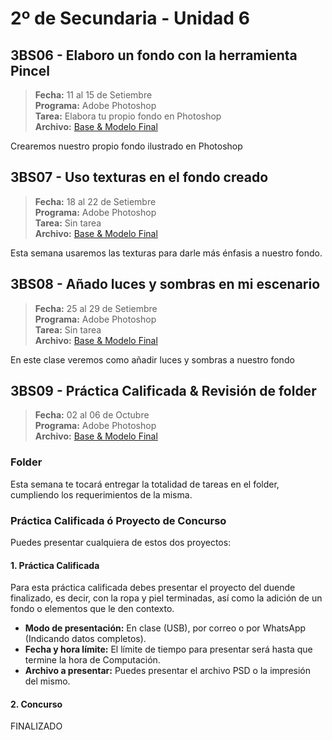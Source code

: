 # 2º de Secundaria - Unidad 6

## 3BS06 - Elaboro un fondo con la herramienta Pincel

> **Fecha:** 11 al 15 de Setiembre<br> **Programa:** Adobe Photoshop<br> **Tarea:** Elabora tu propio fondo en Photoshop<br> **Archivo:** [Base & Modelo Final](https://app.box.com/s/0dexih33q7ag9wuzzs1pggjyt5kltyep)

Crearemos nuestro propio fondo ilustrado en Photoshop

## 3BS07 -  Uso texturas en el fondo creado

> **Fecha:** 18 al 22 de Setiembre<br> **Programa:** Adobe Photoshop<br> **Tarea:** Sin tarea<br> **Archivo:** [Base & Modelo Final](https://app.box.com/s/0dexih33q7ag9wuzzs1pggjyt5kltyep)

Esta semana usaremos las texturas para darle más énfasis a nuestro fondo.

## 3BS08 -  Añado luces y sombras en mi escenario

> **Fecha:** 25 al 29 de Setiembre<br> **Programa:** Adobe Photoshop<br> **Tarea:** Sin tarea<br> **Archivo:** [Base & Modelo Final](https://app.box.com/s/0dexih33q7ag9wuzzs1pggjyt5kltyep)

En este clase veremos como añadir luces y sombras a nuestro fondo

## 3BS09 -  Práctica Calificada & Revisión de folder

> **Fecha:** 02 al 06 de Octubre<br> **Programa:** Adobe Photoshop<br>**Archivo:** [Base & Modelo Final](https://app.box.com/s/0dexih33q7ag9wuzzs1pggjyt5kltyep)

### Folder

Esta semana te tocará entregar la totalidad de tareas en el folder, cumpliendo los requerimientos de la misma.

### Práctica Calificada ó Proyecto de Concurso

Puedes presentar cualquiera de estos dos proyectos:

#### 1. Práctica Calificada

Para esta práctica calificada debes presentar el proyecto del duende finalizado, es decir, con la ropa y piel terminadas, así como la adición de un fondo o elementos que le den contexto.

- **Modo de presentación:** En clase (USB), por correo o por WhatsApp (Indicando datos completos).
- **Fecha y hora límite:** El límite de tiempo para presentar será hasta que termine la hora de Computación.
- **Archivo a presentar:** Puedes presentar el archivo PSD o la impresión del mismo.

#### 2. Concurso

FINALIZADO

